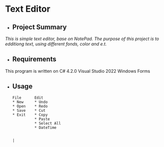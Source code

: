# Text Editor

* ## Project Summary

_This is simple text editor, base on NotePad. The purpose of this project is to edditiong text, using different fonds, color and e.t._
* ## Requirements

This program is written on C# 4.2.0 
Visual Studio 2022 
Windows Forms


* ## Usage

  ```
  File      Edit
  * New     * Undo          
  * Open    * Redo       
  * Save    * Cut
  * Exit    * Copy
            * Paste
            * Select All
            * DateTime
  ```
                                                                                       |
